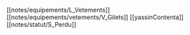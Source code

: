 [[notes/equipements/L_Vetements]] [[notes/equipements/vetements/V_Gilets]] [[yassinContenta]][[notes/statut/S_Perdu]]